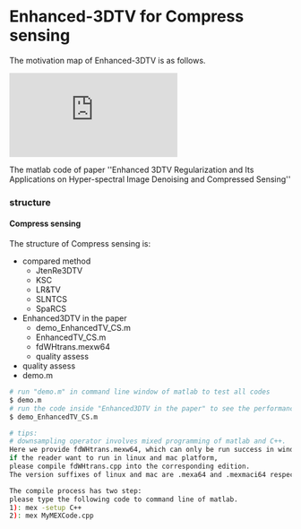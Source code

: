 # Enhanced-3DTV for Compress sensing

The motivation map of Enhanced-3DTV is as follows. 

![motivation of Enhanced 3DTV](https://github.com/andrew-pengjj/Enhanced-3DTV/blob/master/Img/3DTVandOurs_v2.pdf)

The matlab code of paper ''Enhanced 3DTV Regularization and Its Applications on Hyper-spectral Image Denoising and Compressed Sensing''

### structure 
  #### Compress sensing
  The structure of Compress sensing is:
  * compared method 
    * JtenRe3DTV   
    * KSC
    * LR&TV
    * SLNTCS
    * SpaRCS
  * Enhanced3DTV in the paper
    * demo_EnhancedTV_CS.m
    * EnhancedTV_CS.m
    * fdWHtrans.mexw64
    * quality assess
  * quality assess
  * demo.m

```bash
# run "demo.m" in command line window of matlab to test all codes
$ demo.m
# run the code inside "Enhanced3DTV in the paper" to see the performances of Enhanced 3DTV in compress sensing tasks.
$ demo_EnhancedTV_CS.m
```

```bash
# tips:
# downsampling operator involves mixed programming of matlab and C++. 
Here we provide fdWHtrans.mexw64, which can only be run success in windows platform
if the reader want to run in linux and mac platform, 
please compile fdWHtrans.cpp into the corresponding edition. 
The version suffixes of linux and mac are .mexa64 and .mexmaci64 respectively.

The compile process has two step:
please type the following code to command line of matlab.
1): mex -setup C++
2): mex MyMEXCode.cpp
```